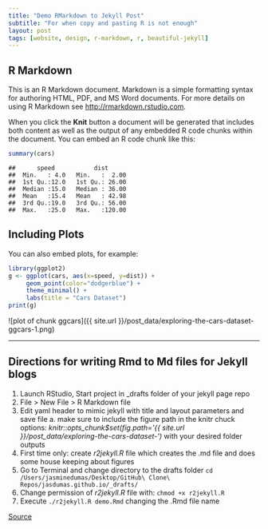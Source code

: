 ```yaml
---
title: "Demo RMarkdown to Jekyll Post"
subtitle: "For when copy and pasting R is not enough"
layout: post
tags: [website, design, r-markdown, r, beautiful-jekyll]
---
```




## R Markdown

This is an R Markdown document. Markdown is a simple formatting syntax for authoring HTML, PDF, and MS Word documents. For more details on using R Markdown see <http://rmarkdown.rstudio.com>.

When you click the **Knit** button a document will be generated that includes both content as well as the output of any embedded R code chunks within the document. You can embed an R code chunk like this:


```r
summary(cars)
```

```
##      speed           dist       
##  Min.   : 4.0   Min.   :  2.00  
##  1st Qu.:12.0   1st Qu.: 26.00  
##  Median :15.0   Median : 36.00  
##  Mean   :15.4   Mean   : 42.98  
##  3rd Qu.:19.0   3rd Qu.: 56.00  
##  Max.   :25.0   Max.   :120.00
```

## Including Plots

You can also embed plots, for example:


```r
library(ggplot2)
g <- ggplot(cars, aes(x=speed, y=dist)) +
     geom_point(color="dodgerblue") +
     theme_minimal() +
     labs(title = "Cars Dataset")
print(g)
```

![plot of chunk ggcars]({{ site.url }}/post_data/exploring-the-cars-dataset-ggcars-1.png)

_____


## Directions for writing Rmd to Md files for Jekyll blogs

1. Launch RStudio, Start project in _drafts folder of your jekyll page repo
2. File > New File > R Markdown file
3. Edit yaml header to mimic jekyll with title and layout parameters and save file
    a. make sure to include the figure path in the knitr chuck options: *knitr::opts_chunk$set(fig.path='{{ site.url }}/post_data/exploring-the-cars-dataset-')* with your desired folder outputs
4. First time only: create *r2jekyll.R* file which creates the .md file and does some house keeping about figures
5. Go to Terminal and change directory to the drafts folder `cd /Users/jasminedumas/Desktop/GitHub\ Clone\ Repos/jasdumas.github.io/_drafts/`
6. Change permission of *r2jekyll.R* file with: `chmod +x r2jekyll.R`
7. Execute `./r2jekyll.R demo.Rmd` changing the .Rmd file name

[Source](https://nicolewhite.github.io/2015/02/07/r-blogging-with-rmarkdown-knitr-jekyll.html)
